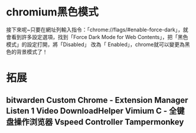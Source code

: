 # chromium黑色模式

接下來呢~只要在網址列輸入指令：「chrome://flags/#enable-force-dark」，就會看到許多設定選項，找到「Force Dark Mode for Web Contents」，把「黑色模式」的設定打開，將「Disabled」 改為「 Enabled」，chrome就可以變更為黑色的背景模式了！

# 拓展
bitwarden
Custom Chrome - Extension Manager
Listen 1
Video DownloadHelper
Vimium C - 全键盘操作浏览器
Vspeed Controller
Tampermonkey
  - 
